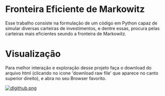 # Fronteira Eficiente de Markowitz

Esse trabalho consiste na formulação de um código em Python capaz de simular diversas carteiras de investimentos, e dentre essas, procura pelas carteiras mais eficientes seundo a fronteira de Markowitz.

# Visualização

Para melhor interação e exploração desse projeto faça o download do arquivo html (clicando no icone 'download raw file' que aparece no canto superior direito), e abra no seu Browser favorito.

[![dlgithub.png](https://i.postimg.cc/PqGTXYzD/dlgithub.png)](https://postimg.cc/BjCdN8zZ)
